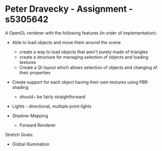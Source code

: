 # Peter Dravecky - Assignment - s5305642
A OpenGL renderer with the following features (in order of implementation):

- Able to load objects and move them around the scene
    - create a way to load objects that aren't purely made of triangles
    - create a structure for managing selection of objects and loading textures
    - Create a Qt layout which allows selection of objects and changing of their properties

- Create support for each object having their own textures using PBR shading
    - should~ be fairly straightforward

- Lights -  directional, multiple point lights
- Shadow-Mapping
    - Forward Renderer

Stretch Goals:
 - Global Illumination
